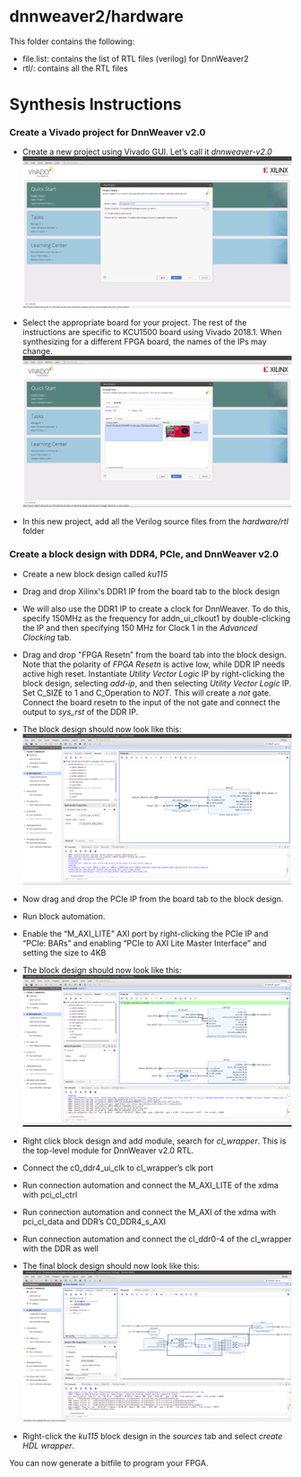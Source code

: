 
# dnnweaver2/hardware

This folder contains the following:
* file.list: contains the list of RTL files (verilog) for DnnWeaver2
* rtl/: contains all the RTL files

# Synthesis Instructions
### Create a Vivado project for DnnWeaver v2.0
* Create a new project using Vivado GUI. Let’s call it *dnnweaver-v2.0*
![proj-1](/hardware/dnnweaver-synth-pics/create-project-1.png)

* Select the appropriate board for your project. The rest of the instructions are specific to KCU1500 board using Vivado 2018.1. When synthesizing for a different FPGA board, the names of the IPs may change.
![proj-2](/hardware/dnnweaver-synth-pics/create-project-2.png)

* In this new project, add all the Verilog source files from the *hardware/rtl* folder

### Create a block design  with DDR4, PCIe, and DnnWeaver v2.0
* Create a new block design called *ku115*
* Drag and drop Xilinx's DDR1 IP from the board tab to the block design
* We will also use the DDR1 IP to create a clock for DnnWeaver. To do this, specify 150MHz as the frequency for addn_ui_clkout1 by double-clicking the IP and then specifying 150 MHz for Clock 1 in the *Advanced Clocking* tab.
* Drag and drop "FPGA Resetn” from the board tab into the block design. Note that the polarity of *FPGA Resetn* is active low, while DDR IP needs active high reset. Instantiate *Utility Vector Logic* IP by right-clicking the block design, selecting *add-ip*, and then selecting *Utility Vector Logic* IP. Set C_SIZE to 1 and C_Operation to *NOT*.  This will create a *not* gate. Connect the board resetn to the input of the not gate and connect the output to *sys_rst* of the DDR IP.
* The block design should now look like this:
![bd-ddr](/hardware/dnnweaver-synth-pics/block-design-ddr-only.png)

* Now drag and drop the PCIe IP from the board tab to the block design.
* Run block automation.
* Enable the “M_AXI_LITE” AXI port by right-clicking the PCIe IP and “PCIe: BARs” and enabling “PCIe to AXI Lite Master Interface” and setting the size to 4KB
* The block design should now look like this:
![bd-automation](/hardware/dnnweaver-synth-pics/block-automation.png)

* Right click block design and add module, search for *cl_wrapper*. This is the top-level module for DnnWeaver v2.0 RTL.
* Connect the c0_ddr4_ui_clk to cl_wrapper’s clk port
* Run connection automation  and connect the M_AXI_LITE of the xdma with pci_cl_ctrl
* Run connection automation  and connect the M_AXI of the xdma with pci_cl_data and DDR’s C0_DDR4_s_AXI
* Run connection automation  and connect the cl_ddr0-4 of the cl_wrapper with the DDR as well
* The final block design should now look like this:
![bd-final](/hardware/dnnweaver-synth-pics/final-block-design.png)
* Right-click the *ku115* block design in the *sources* tab and select *create HDL wrapper*.


You can now generate a bitfile to program your FPGA.

